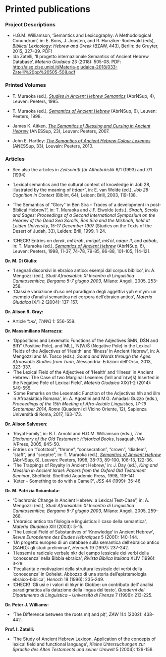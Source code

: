 # Printed publications


### Project Descriptions

* H.G.M. Williamson, 
‘Semantics and Lexicography: A Methodological Conundrum’, in: E. Bons, J. Joosten, and R. Hunziker-Rodewald (eds), 
<i>Biblical Lexicology: Hebrew and Greek</i> (BZAW, 443), Berlin: de Gruyter, 2015, 327–39. PDF!
* Ida Zatelli, ‘Il progetto internazionale Semantics of Ancient Hebrew Database’, <i>Materia Giudaica</i> 23 (2018): 505-08. PDF:
http://aisg.cise.unipi.it/Materia-giudaica-2018/033-Zatelli%20pp%20505-508.pdf


### Printed Volumes

* T. Muraoka (ed.), [<i>Studies in Ancient Hebrew Semantics</i>](https://www.peeters-leuven.be/detail.php?search_key=9789068317558&series_number_str=4&lang=en) 
(AbrNSup, 4), Leuven: Peeters, 1995.
* T. Muraoka (ed.), [<i>Semantics of Ancient Hebrew</i>](https://www.peeters-leuven.be/detail.php?search_key=9789042905924&series_number_str=6&lang=en) 
(AbrNSup, 6), Leuven: Peeters, 1998.
* James K. Aitken,
[<i>The Semantics of Blessing and Cursing in Ancient Hebrew</i>](https://www.peeters-leuven.be/detail.php?search_key=9789042918962&series_number_str=23&lang=en) 
(ANESSup, 23), Leuven: Peeters, 2007.

* John E. Hartley:
[<i>The Semantics of Ancient Hebrew Colour Lexemes</i>](https://www.peeters-leuven.be/detail.php?search_key=9789042923119&series_number_str=33&lang=en) (ANESSup, 33), Louvain: Peeters, 2010.


### Articles

- See also the articles in <i>Zeitschrift für Althebräistik</i> 6/1 (1993) and 7/1 (1994)



- ‘Lexical semantics and the cultural context of knowledge in Job 28, illustrated by the meaning of <i>ḥāqar’</i>, 
in: E. van Wolde (ed.), <i>Job 28: Cognition in Context</i> (BibInt, 64), Leiden: Brill, 2003, 119-138.
- ‘The Semantics of “Glory” in Ben Sira – Traces of a development in post-Biblical Hebrew?’, in: T. Muraoka and J.F. Elwolde (eds.),
 <i>Sirach, Scrolls and Sages: Proceedings of a Second International Symposium on the Hebrew of the Dead Sea Scrolls, 
 Ben Sira and the Mishnah, held at Leiden University, 15-17 December 1997</i> 
 (Studies on the Texts of the Desert of Judah, 33), Leiden: Brill, 1999, 1-24.
- !CHECK! Entries on <i>derek</i>, <i>mĕʾērāh</i>, <i>maʿgāl</i>, <i>mišʿōl</i>, <i>nāqar II</i>, and <i>qābab</i>, in: 
T. Muraoka (ed.), [<i>Semantics of Ancient Hebrew</i>](https://www.peeters-leuven.be/detail.php?search_key=9789042905924&series_number_str=6&lang=en) 
(AbrNSup, 6), Leuven: Peeters, 1998, 11-37, 74-78, 79-85, 86-88, 101-105, 114-121.

<b>Dr. M. Di Giulio:</b>

- 'I segnali discorsivi in ebraico antico: esempi dal corpus biblico', in: A. Mengozzi (ed.), <i>Studi Afroasiatici: XI Incontro di Linguistica Camitosemitica, Bergamo 5-7 giugno 2003</i>, Milano: Angeli, 2005, 253-258.
- 'Classi e variazione d’uso nel paradigma degli aggettivi yph e n’ym: un esempio d’analisi semantica nei corpora dell’ebraico antico', 
<i>Materia Giudaica</i> IX/1-2 (2004): 137-157.

<b>Dr. Alison R. Gray:</b>

- Article ‘גאל’, <i>ThWQ</i> 1: 556-559.


<b>Dr. Massimiliano Marrazza:</b>

- 'Oppositions and Lexematic Functions of the Adjectives ŠMN, DŠN and BRYʾ (Positive Pole), and ʾMLL, ʾN(W)Š (Negative Pole) in the Lexical Fields of the Adjectives of ‘Health’ and ‘Illness’ in Ancient Hebrew', 
in: A. Mengozzi and M. Tosco (eds.), <i>Sound and Words through the Ages: Afroasiatic Studies from Turin</i>, 
Alessandria: Edizioni dell'Orso, 2013, 323-337.
- 'The Lexical Field of the Adjectives of ‘Health’ and ‘Illness’ in Ancient Hebrew: The Case of two Marginal Lexemes (ʾmll and ʾn(w)š) Inserted in the Negative Pole of Lexical Field', 
<i>Materia Giudaica</i> XIX/1-2 (2014): 549-555.
- 'Some Remarks on the Lexematic Function of the Adjectives ḥlh and šlm in Afroasiatica Romana', 
in: A. Agostini and M.G. Amadasi Guzzo (eds.), <i>Proceedings of the 15th Meeting of Afro-Asiatic Linguistics, 17-19 September 2014, Rome</i> (Quaderni di Vicino Oriente, 12), Sapienza Università di Roma, 2017, 163-173.

<b>Dr. Alison Salvesen:</b>

- 'Royal Family', in: B.T. Arnold and H.G.M. Williamson (eds.), <i>The Dictionary of the Old Testament: Historical Books</i>, 
Issaquah, WA: IVPress, 2005, 845-50.
- Entries on “footstool”, “throne”, “consecration”, “crown”, “diadem”, “staff”, and “sceptre”, 
in: T. Muraoka (ed.), [<i>Semantics of Ancient Hebrew</i>](https://www.peeters-leuven.be/detail.php?search_key=9789042905924&series_number_str=6&lang=en) 
(AbrNSup, 6), Leuven: Peeters, 1998, 38-73, 89-100, 106-13, 122-36.
- 'The Trappings of Royalty in Ancient Hebrew,' in: J. Day (ed.), 
<i>King and Messiah in Ancient Israel: Papers from the Oxford Old Testament Seminar</i>, 
Sheffield: Sheffield Academic Press, 1998, 119-141.
- 'Keter – Something to do with a Camel?', <i>JSS </i>44 (1999): 35-46.

<b>Dr. M. Patrizia Sciumbata:</b>

- “Diachronic Change in Ancient Hebrew: a Lexical Test-Case”, 
in: A. Mengozzi (ed.), <i>Studi Afroasiatici: XI Incontro di Linguistica Camitosemitica, Bergamo 5-7 giugno 2003</i>, Milano: Angeli, 2005, 259-268.
- 'L’ebraico antico tra filologia e linguistica: il caso della semantica', <i>Materia Giudaica</i> XIII (2003): 5-15.
- 'The Lexical Field of Substantives of ‘Knowledge’ in Ancient Hebrew', 
<i>Revue Européenne des Études Hébraïques</i> 5 (2001): 140-144.
- 'Un progetto europeo di un database sulla semantica dell’ebraico antico (SAHD): gli studi preliminari', 
<i>Henoch</i> 19 (1997): 237-242.
- 'I lessemi a radicale verbale nkr del campo lessicale dei verbi della ‘conoscenza’ nella Bibbia ebraica', 
<i>Rivista Biblica Italiana</i> XLIV (1996): 3-29.
- 'Peculiarità e motivazioni della struttura lessicale dei verbi della ‘conoscenza’ in Qohelet. Abbozzo di una storia dell’epistemologia ebraico-biblica', 
<i>Henoch</i> 18 (1996): 235-249.
- !CHECK! 'Gli usi e i valori di hkyr in Giobbe: un contributo dell’ analisi paradigmatica alla datazione della lingua del testo', 
<i>Quaderni del Dipartimento di Linguistica – Università di Firenze</i> 7 (1996): 213-225.

<b>Dr. Peter J. Williams:</b>

- 'The Difference between the roots mlṭ and plṭ', <i>ZAW</i> 114 (2002): 438-442.

<b>Prof. I. Zatelli:</b>

- 'The Study of Ancient Hebrew Lexicon. Application of the concepts of lexical field and functional language', 
<i>Kleine Untersuchungen zur Sprache des Alten Testaments und seiner Umwelt</i> 5 (2004): 129-159.
